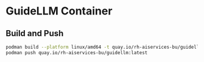 # GuideLLM Container

## Build and Push

```bash
podman build --platform linux/amd64 -t quay.io/rh-aiservices-bu/guidellm:latest .
podman push quay.io/rh-aiservices-bu/guidellm:latest
```

